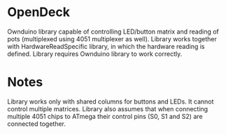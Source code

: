 OpenDeck
========

Ownduino library capable of controlling LED/button matrix and reading of pots (multiplexed using 4051 multiplexer as well).
Library works together with HardwareReadSpecific library, in which the hardware reading is defined. Library requires Ownduino
library to work correctly.

Notes
========

Library works only with shared columns for buttons and LEDs. It cannot control multiple matrices.
Library also assumes that when connecting multiple 4051 chips to ATmega their control pins (S0, S1 and S2)
are connected together.